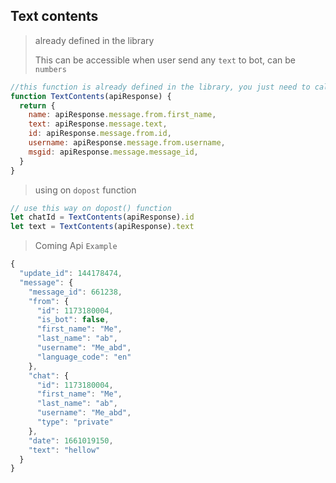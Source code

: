 ## Text contents

> already defined in the library
>
> This can be accessible when user send any `text` to bot, can be `numbers`

```js
//this function is already defined in the library, you just need to call it on doPost function
function TextContents(apiResponse) {
  return {
    name: apiResponse.message.from.first_name,
    text: apiResponse.message.text,
    id: apiResponse.message.from.id,
    username: apiResponse.message.from.username,
    msgid: apiResponse.message.message_id,
  }
}
```

> using on `dopost` function

```js
// use this way on dopost() function
let chatId = TextContents(apiResponse).id
let text = TextContents(apiResponse).text
```

> Coming Api `Example`

```js
{
  "update_id": 144178474,
  "message": {
    "message_id": 661238,
    "from": {
      "id": 1173180004,
      "is_bot": false,
      "first_name": "Me",
      "last_name": "ab",
      "username": "Me_abd",
      "language_code": "en"
    },
    "chat": {
      "id": 1173180004,
      "first_name": "Me",
      "last_name": "ab",
      "username": "Me_abd",
      "type": "private"
    },
    "date": 1661019150,
    "text": "hellow"
  }
}

```
